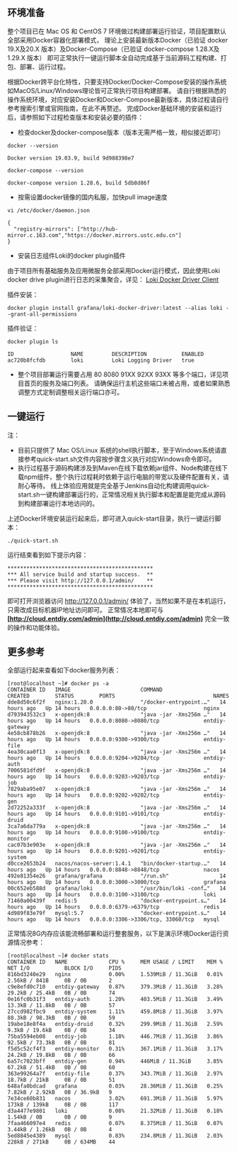 
## 环境准备

整个项目已在 Mac OS 和 CentOS 7 环境做过构建部署运行验证，项目配置默认全部采用Docker容器化部署模式，
理论上安装最新版本Docker（已验证 docker 19.X及20.X 版本）及Docker-Compose（已验证 docker-compose 1.28.X及1.29.X 版本）
即可正常执行一键运行脚本全自动完成基于当前源码工程构建、打包、部署、运行过程。

根据Docker跨平台化特性，只要支持Docker/Docker-Compose安装的操作系统如MacOS/Linux/Windows理论皆可正常执行项目构建部署。
请自行根据熟悉的操作系统环境，对应安装Docker和Docker-Compose最新版本，具体过程请自行参考搜索引擎或官网指南，在此不再赘述。
完成Docker基础环境的安装和运行后，请参照如下过程检查版本和安装必要的插件：

* 检查docker及docker-compose版本（版本无需严格一致，相似接近即可）

```shell script
docker --version

Docker version 19.03.9, build 9d988398e7
```

```shell script
docker-compose --version

docker-compose version 1.28.6, build 5db8d86f
```

* 按需设置docker镜像的国内私服，加快pull image速度

```shell script
vi /etc/docker/daemon.json

{
  "registry-mirrors": ["http://hub-mirror.c.163.com","https://docker.mirrors.ustc.edu.cn"]
}
```

* 安装日志组件Loki的docker plugin插件

由于项目所有基础服务及应用微服务全部采用Docker运行模式，因此使用Loki docker drive plugin进行日志的采集聚合，详见：
[Loki Docker Driver Client](https://grafana.com/docs/loki/latest/clients/docker-driver/)

插件安装：

```shell script
docker plugin install grafana/loki-docker-driver:latest --alias loki --grant-all-permissions

```

插件验证：

```shell script
docker plugin ls

ID                  NAME         DESCRIPTION           ENABLED
ac720b8fcfdb        loki         Loki Logging Driver   true
```

* 整个项目部署运行需要占用 80 8080 91XX 92XX 93XX 等多个端口，详见项目首页的服务及端口列表。
请确保运行主机这些端口未被占用，或者如果熟悉调整方式定制调整相关运行端口亦可。

## 一键运行

注：

* 目前只提供了 Mac OS/Linux 系统的shell执行脚本，至于Windows系统请直接参考quick-start.sh文件内容按步骤含义执行对应Windows命令即可。
* 执行过程基于源码构建涉及到Maven在线下载依赖jar组件、Node构建在线下载npm组件，整个执行过程耗时依赖于运行电脑的带宽以及硬件配置有关，请耐心等待。
线上体验应用就是完全基于Jenkins自动化构建调用quick-start.sh一键构建部署运行的，正常情况相关执行脚本和配置是能完成从源码到构建部署运行本地访问的。

上述Docker环境安装运行起来后，即可进入quick-start目录，执行一键运行脚本：

```shell script
./quick-start.sh
```

运行结束看到如下提示内容：

```shell script
**********************************************
*** All service build and startup success.  **
*** Please visit http://127.0.0.1/admin/    **
**********************************************
```

即可打开浏览器访问 http://127.0.0.1/admin/ 体验了，当然如果不是在本机运行，只需改成目标机器IP地址访问即可。
正常情况本地即可与 **[http://cloud.entdiy.com/admin](http://cloud.entdiy.com/admin)** 完全一致的操作和功能体验。

## 更多参考

全部运行起来查看如下docker服务列表：

```shell script
[root@localhost ~]# docker ps -a
CONTAINER ID   IMAGE                      COMMAND                  CREATED        STATUS        PORTS                               NAMES
dde8d50c6f2f   nginx:1.20.0               "/docker-entrypoint.…"   14 hours ago   Up 14 hours   0.0.0.0:80->80/tcp                  nginx
d793943532c3   x-openjdk:8                "java -jar -Xms256m …"   14 hours ago   Up 14 hours   0.0.0.0:8080->8080/tcp              entdiy-gateway
4e58cb878b26   x-openjdk:8                "java -jar -Xms256m …"   14 hours ago   Up 14 hours   0.0.0.0:9300->9300/tcp              entdiy-file
4ea30caa0f13   x-openjdk:8                "java -jar -Xms256m …"   14 hours ago   Up 14 hours   0.0.0.0:9204->9204/tcp              entdiy-auth
7006581dfd9f   x-openjdk:8                "java -jar -Xms256m …"   14 hours ago   Up 14 hours   0.0.0.0:9203->9203/tcp              entdiy-job
7829aba95e07   x-openjdk:8                "java -jar -Xms256m …"   14 hours ago   Up 14 hours   0.0.0.0:9202->9202/tcp              entdiy-gen
2d72252a333f   x-openjdk:8                "java -jar -Xms256m …"   14 hours ago   Up 14 hours   0.0.0.0:9101->9101/tcp              entdiy-druid
3ca7a6da779a   x-openjdk:8                "java -jar -Xms256m …"   14 hours ago   Up 14 hours   0.0.0.0:9100->9100/tcp              entdiy-monitor
cac07b3e903e   x-openjdk:8                "java -jar -Xms256m …"   14 hours ago   Up 14 hours   0.0.0.0:9201->9201/tcp              entdiy-system
d0cce2653b24   nacos/nacos-server:1.4.1   "bin/docker-startup.…"   14 hours ago   Up 14 hours   0.0.0.0:8848->8848/tcp              nacos
492e81354e26   grafana/grafana            "/run.sh"                14 hours ago   Up 14 hours   0.0.0.0:3000->3000/tcp              grafana
00c652eb588d   grafana/loki               "/usr/bin/loki -conf…"   14 hours ago   Up 14 hours   0.0.0.0:3100->3100/tcp              loki
71460a00439f   redis:5                    "docker-entrypoint.s…"   14 hours ago   Up 14 hours   0.0.0.0:6379->6379/tcp              redis
4d989f83e79f   mysql:5.7                  "docker-entrypoint.s…"   14 hours ago   Up 14 hours   0.0.0.0:3306->3306/tcp, 33060/tcp   mysql
```

正常情况8G内存应该能流畅部署和运行整套服务，以下是演示环境Docker运行资源情况参考：

```shell script
[root@localhost ~]# docker stats
CONTAINER ID   NAME             CPU %     MEM USAGE / LIMIT    MEM %     NET I/O           BLOCK I/O     PIDS
816bd3240e29   nginx            0.00%     1.539MiB / 11.3GiB   0.01%     2.56kB / 841B     0B / 0B       2
c9e8efd0c710   entdiy-gateway   0.87%     379.3MiB / 11.3GiB   3.28%     29.2kB / 25.4kB   0B / 0B       74
0e16fc0b31f3   entdiy-auth      1.20%     403.5MiB / 11.3GiB   3.49%     13.3kB / 11.8kB   0B / 0B       57
27ccd982fbc9   entdiy-system    1.11%     459.8MiB / 11.3GiB   3.97%     88.3kB / 98.3kB   0B / 0B       59
19abe18e8f4a   entdiy-druid     0.32%     299.9MiB / 11.3GiB   2.59%     9.3kB / 19.6kB    0B / 0B       34
75ba5594eb08   entdiy-job       1.18%     446.7MiB / 11.3GiB   3.86%     92.5kB / 73.3kB   0B / 0B       81
f5d5c52cf4f3   entdiy-monitor   0.31%     367.1MiB / 11.3GiB   3.17%     24.2kB / 19.8kB   0B / 0B       66
6a57c7023bff   entdiy-gen       0.94%     446MiB / 11.3GiB     3.85%     67.2kB / 51.4kB   0B / 0B       60
363e99264a7f   entdiy-file      0.37%     343.7MiB / 11.3GiB   2.97%     18.7kB / 21kB     0B / 0B       51
648afa0bdcad   grafana          0.03%     28.36MiB / 11.3GiB   0.25%     7.82kB / 2.92kB   0B / 36.9kB   9
7e34ce60b831   nacos            3.02%     691.3MiB / 11.3GiB   5.97%     173kB / 139kB     0B / 0B       117
d3a4477e9801   loki             0.08%     21.32MiB / 11.3GiB   0.18%     1.54kB / 0B       0B / 0B       9
7faa466097e4   redis            0.07%     8.375MiB / 11.3GiB   0.07%     3.44kB / 1.26kB   0B / 0B       4
5ed8845e4389   mysql            0.83%     234.8MiB / 11.3GiB   2.03%     228kB / 271kB     0B / 634MB    44

```
